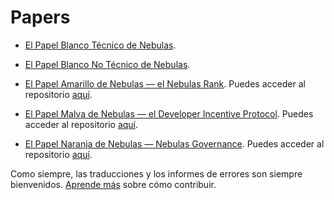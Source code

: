 # Papers

* [El Papel Blanco Técnico de Nebulas](https://nebulas.io/docs/NebulasTechnicalWhitepaperEs.pdf).

* [El Papel Blanco No Técnico de Nebulas](https://nebulas.io/docs/NebulasWhitepaperEs.pdf).

* [El Papel Amarillo de Nebulas — el Nebulas Rank](https://nebulas.io/docs/NebulasYellowPaperEs.pdf). Puedes acceder al repositorio [aquí](https://github.com/nebulasio/nr-report).

* [El Papel Malva de Nebulas — el Developer Incentive Protocol](https://nebulas.io/docs/NebulasMauvePaperEs.pdf). Puedes acceder al repositorio [aquí](https://github.com/nebulasio/dip-report).

* [El Papel Naranja de Nebulas — Nebulas Governance](https://nebulas.io/docs/NebulasOrangepaper.pdf). Puedes acceder al repositorio [aquí](https://github.com/nebulasio/governance-paper).

Como siempre, las traducciones y los informes de errores son siempre bienvenidos. [Aprende más](https://wiki.nebulas.io/es/es/how-to-contribute.html) sobre cómo contribuir.
